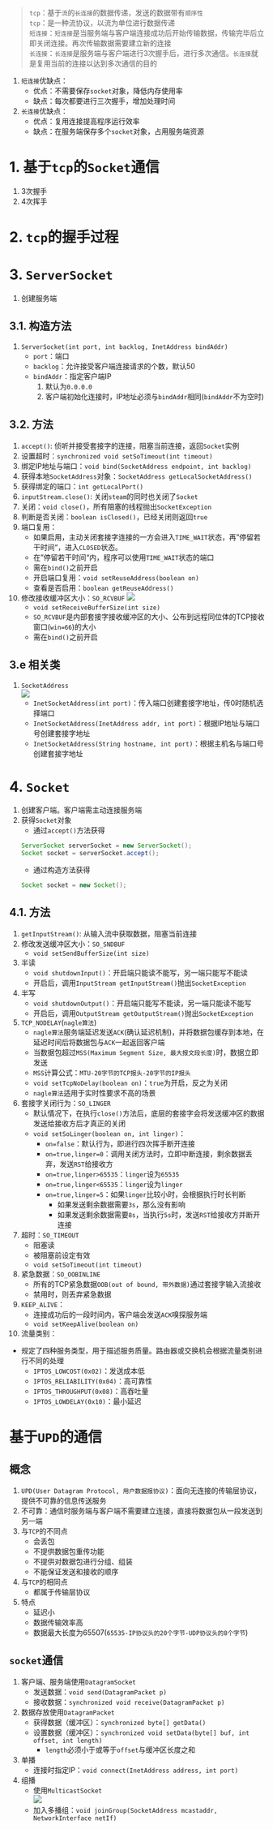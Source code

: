 > `tcp`：基于`流`的`长连接`的数据传递，发送的数据带有`顺序性`  
> `tcp`：是一种流协议，以流为单位进行数据传递  
> `短连接`：`短连接`是当服务端与客户端连接成功后开始传输数据，传输完毕后立即关闭连接。再次传输数据需要建立新的连接   
> `长连接`：`长连接`是服务端与客户端进行3次握手后，进行多次通信。`长连接`就是复用当前的连接以达到多次通信的目的  
1. `短连接`优缺点：
   * 优点：不需要保存`socket`对象，降低内存使用率
   * 缺点：每次都要进行三次握手，增加处理时间
2. `长连接`优缺点：
   * 优点：复用连接提高程序运行效率
   * 缺点：在服务端保存多个`socket`对象，占用服务端资源
# 1. 基于`tcp`的`Socket`通信
1. 3次握手
2. 4次挥手
# 2. `tcp`的握手过程
# 3. `ServerSocket`
1. 创建服务端
## 3.1. 构造方法
1. ```ServerSocket(int port, int backlog, InetAddress bindAddr)```
   * `port`：端口
   * `backlog`：允许接受客户端连接请求的个数，默认50
   * `bindAddr`：指定客户端IP
       1. 默认为`0.0.0.0`
       2. 客户端初始化连接时，IP地址必须与`bindAddr`相同(`bindAddr`不为空时)
## 3.2. 方法
1. `accept()`: 侦听并接受套接字的连接，阻塞当前连接，返回`Socket`实例
2. 设置超时：```synchronized void setSoTimeout(int timeout)```
2. 绑定IP地址与端口：```void bind(SocketAddress endpoint, int backlog)```
2. 获得本地`SocketAddress`对象：`SocketAddress getLocalSocketAddress()`
2. 获得绑定的端口：`int getLocalPort()`
2. `inputStream.close()`: 关闭`steam`的同时也关闭了`Socket`
2. 关闭：`void close()`，所有阻塞的线程抛出`SocketException`
2. 判断是否关闭：`boolean isClosed()`，已经关闭则返回`true`
2. 端口复用：
   * 如果启用，主动关闭套接字连接的一方会进入`TIME_WAIT`状态，再”停留若干时间“，进入`CLOSED`状态。
   * 在”停留若干时间“内，程序可以使用`TIME_WAIT`状态的端口
   * 需在`bind()`之前开启
   * 开启端口复用：`void setReuseAddress(boolean on)`
   * 查看是否启用：`boolean getReuseAddress()`
2. 修改接收缓冲区大小：`SO_RCVBUF`
![](./images/socket/win.png)
   * `void setReceiveBufferSize(int size)`
   * `SO_RCVBUF`是内部套接字接收缓冲区的大小、公布到远程同位体的TCP接收窗口(`win=66`)的大小
   * 需在`bind()`之前开启
## 3.e 相关类
1. `SocketAddress`  
![](./images/socket/SocketAddress.png)
   * ```InetSocketAddress(int port)```：传入端口创建套接字地址，传0时随机选择端口
   * ```InetSocketAddress(InetAddress addr, int port)```：根据IP地址与端口号创建套接字地址
   * ```InetSocketAddress(String hostname, int port)```：根据主机名与端口号创建套接字地址
# 4. `Socket`
1. 创建客户端。客户端需主动连接服务端
2. 获得`Socket`对象
   * 通过`accept()`方法获得
   ```java
   ServerSocket serverSocket = new ServerSocket();
   Socket socket = serverSocket.accept();
   ```
   * 通过构造方法获得
   ```java
   Socket socket = new Socket();
   ```
## 4.1. 方法
1. `getInputStream()`: 从输入流中获取数据，阻塞当前连接
2. 修改发送缓冲区大小：`SO_SNDBUF`
   * `void setSendBufferSize(int size)`
3. 半读
   * `void shutdownInput()`：开启端只能读不能写，另一端只能写不能读
   * 开启后，调用`InputStream getInputStream()`抛出`SocketException`
4. 半写
   * `void shutdownOutput()`：开启端只能写不能读，另一端只能读不能写
   * 开启后，调用`OutputStream getOutputStream()`抛出`SocketException`
5. `TCP_NODELAY`(`nagle算法`)
   * `nagle算法`服务端延迟发送`ACK`(确认延迟机制)，并将数据包缓存到本地，在延迟时间后将数据包与`ACK`一起返回客户端
   * 当数据包超过`MSS(Maximum Segment Size, 最大报文段长度)`时，数据立即发送
   * `MSS`计算公式：`MTU-20字节的TCP报头-20字节的IP报头`
   * `void setTcpNoDelay(boolean on)`：`true`为开启，反之为关闭
   * `nagle算法`适用于实时性要求不高的场景
6. 套接字关闭行为：`SO_LINGER`
   * 默认情况下，在执行`close()`方法后，底层的套接字会将发送缓冲区的数据发送给接收方后才真正的关闭
   * `void setSoLinger(boolean on, int linger)`：
     * `on=false`：默认行为，即进行四次挥手断开连接
     * `on=true,linger=0`：调用关闭方法时，立即中断连接，剩余数据丢弃，发送`RST`给接收方
     * `on=true,linger>65535`：`linger`设为`65535`
     * `on=true,linger<65535`：`linger`设为`linger`
     * `on=true,linger=5`：如果`linger`比较小时，会根据执行时长判断
       * 如果发送剩余数据需要`3s`，那么没有影响
       * 如果发送剩余数据需要`8s`，当执行`5s`时，发送`RST`给接收方并断开连接
7. 超时：`SO_TIMEOUT`
   * 阻塞读
   * 被阻塞前设定有效
   * `void setSoTimeout(int timeout)`
8. 紧急数据：`SO_OOBINLINE`
   * 所有的TCP紧急数据`OOB(out of bound, 带外数据)`通过套接字输入流接收
   * 禁用时，则丢弃紧急数据
9. `KEEP_ALIVE`：
   * 连接成功后的一段时间内，客户端会发送`ACK`嗅探服务端
   * `void setKeepAlive(boolean on)` 
10. 流量类别：
   * 规定了四种服务类型，用于描述服务质量。路由器或交换机会根据流量类别进行不同的处理
     * `IPTOS_LOWCOST(0x02)`：发送成本低       
     * `IPTOS_RELIABILITY(0x04)`：高可靠性       
     * `IPTOS_THROUGHPUT(0x08)`：高吞吐量
     * `IPTOS_LOWDELAY(0x10)`：最小延迟
# 基于`UPD`的通信
## 概念
1. `UPD(User Datagram Protocol, 用户数据报协议)`：面向无连接的传输层协议，提供不可靠的信息传送服务
2. 不可靠：通信时服务端与客户端不需要建立连接，直接将数据包从一段发送到另一端
3. 与`TCP`的不同点
   * 会丢包
   * 不提供数据包重传功能
   * 不提供对数据包进行分组、组装
   * 不能保证发送和接收的顺序
4. 与`TCP`的相同点
   * 都属于传输层协议   
4. 特点
   * 延迟小
   * 数据传输效率高
   * 数据最大长度为65507(`65535-IP协议头的20个字节-UDP协议头的8个字节`)
## `socket`通信
1. 客户端、服务端使用`DatagramSocket`
   * 发送数据：`void send(DatagramPacket p)`
   * 接收数据：`synchronized void receive(DatagramPacket p)`
2. 数据存放使用`DatagramPacket`
   * 获得数据（缓冲区）：`synchronized byte[] getData()`
   * 设置数据（缓冲区）：`synchronized void setData(byte[] buf, int offset, int length)`
     * `length`必须小于或等于`offset`与缓冲区长度之和
3. 单播
   * 连接时指定IP：`void connect(InetAddress address, int port)`
4. 组播
   * 使用`MulticastSocket`  
   ![](./images/socket/MulticastSocket.png)
   * 加入多播组：`void joinGroup(SocketAddress mcastaddr, NetworkInterface netIf)`
